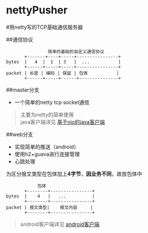 nettyPusher
===========

#用netty写的TCP基础通信服务器 


##通信协议

	                简单的基础的自定义通信协议       
 	  	   +-------+----+-----+----------------+     
	bytes  |   4  |  1  | 3   |  ...           |
	 	   +------+-----+-----+----------------+     
	packet | 长度 | 编码 | 保留 | 包体           |
	       +------+-----+------+---------------+ 

##master分支
* 一个简单的netty tcp socket通信  
> 主要为netty的简单使用  
> java客户端详见 [基于nio的java客户端](https://github.com/flatychen/nettyPusherClient)

##web分支

*  实现简单的推送（android）  
*  使用h2+guava进行连接管理
*  心跳处理

为区分报文类型在包体加上**4字节**，**因业务不同**，故放包体中

  				包体       
 	  	   +--------+----------------+     
	bytes  |    4   |   ...          |
	 	   +--------+----------------+   
	packet | 报文类型|    报文内容     |
	       +--------+----------------+ 

> android客户端详见 [android客户端](https://github.com/flatychen/nettyPusherAndroid)
 

